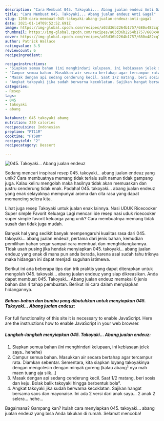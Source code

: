```yaml
---
description: "Cara Membuat 045. Takoyaki... Abang jualan endeuz Anti Gagal"
title: "Cara Membuat 045. Takoyaki... Abang jualan endeuz Anti Gagal"
slug: 1260-cara-membuat-045-takoyaki-abang-jualan-endeuz-anti-gagal
date: 2021-01-14T09:52:52.691Z
image: https://img-global.cpcdn.com/recipes/a03d36b2264b1757/680x482cq70/045-takoyaki-abang-jualan-endeuz-foto-resep-utama.jpg
thumbnail: https://img-global.cpcdn.com/recipes/a03d36b2264b1757/680x482cq70/045-takoyaki-abang-jualan-endeuz-foto-resep-utama.jpg
cover: https://img-global.cpcdn.com/recipes/a03d36b2264b1757/680x482cq70/045-takoyaki-abang-jualan-endeuz-foto-resep-utama.jpg
author: Patrick Wallace
ratingvalue: 3.5
reviewcount: 6
recipeingredient:

recipeinstructions:
- "Siapkan semua bahan (ini menghindari kelupaan, ini kebiasaan jelek saya.. hehehe)"
- "Campur semua bahan. Masukkan air secara bertahap agar tercampur rata. Diamkan sebentar. Sementara, kita siapkan loyang takoyakinya dengan mengolesin dengan minyak goreng (kalau abang² nya mah maen tuang aja siik...)"
- "Masak dengan api sedang cenderung kecil. Saat 1/2 matang, beri sosis dan keju. Bolak balik takoyaki hingga berbentuk bola²."
- "Angkat takoyaki jika sudah berwarna kecoklatan. Sajikan hangat bersama saos dan mayonaise. Ini ada 2 versi dari anak saya... 2 anak 2 selera... hehe..."
categories:
- Resep
tags:
- 045
- takoyaki
- abang

katakunci: 045 takoyaki abang 
nutrition: 230 calories
recipecuisine: Indonesian
preptime: "PT11M"
cooktime: "PT58M"
recipeyield: "2"
recipecategory: Dessert

---
```



![045. Takoyaki... Abang jualan endeuz](https://img-global.cpcdn.com/recipes/a03d36b2264b1757/680x482cq70/045-takoyaki-abang-jualan-endeuz-foto-resep-utama.jpg)

Sedang mencari inspirasi resep 045. takoyaki... abang jualan endeuz yang unik? Cara membuatnya memang tidak terlalu sulit namun tidak gampang juga. Kalau keliru mengolah maka hasilnya tidak akan memuaskan dan justru cenderung tidak enak. Padahal 045. takoyaki... abang jualan endeuz yang enak selayaknya mempunyai aroma dan cita rasa yang dapat memancing selera kita.

Lihat juga resep Takoyaki untuk jualan enak lainnya. Nasi UDUK Ricecooker Super simple Favorit Keluarga Lagi mencari ide resep nasi uduk ricecooker super simple favorit keluarga yang unik? Cara membuatnya memang tidak susah dan tidak juga mudah.

Banyak hal yang sedikit banyak mempengaruhi kualitas rasa dari 045. takoyaki... abang jualan endeuz, pertama dari jenis bahan, kemudian pemilihan bahan segar sampai cara membuat dan menghidangkannya. Tidak usah pusing jika hendak menyiapkan 045. takoyaki... abang jualan endeuz yang enak di mana pun anda berada, karena asal sudah tahu triknya maka hidangan ini dapat menjadi suguhan istimewa.


Berikut ini ada beberapa tips dan trik praktis yang dapat diterapkan untuk mengolah 045. takoyaki... abang jualan endeuz yang siap dikreasikan. Anda dapat membuat 045. Takoyaki... Abang jualan endeuz memakai 0 jenis bahan dan 4 tahap pembuatan. Berikut ini cara dalam menyiapkan hidangannya.

<!--inarticleads1-->

##### Bahan-bahan dan bumbu yang dibutuhkan untuk menyiapkan 045. Takoyaki... Abang jualan endeuz:



For full functionality of this site it is necessary to enable JavaScript. Here are the instructions how to enable JavaScript in your web browser. 

<!--inarticleads2-->

##### Langkah-langkah menyiapkan 045. Takoyaki... Abang jualan endeuz:

1. Siapkan semua bahan (ini menghindari kelupaan, ini kebiasaan jelek saya.. hehehe)
1. Campur semua bahan. Masukkan air secara bertahap agar tercampur rata. Diamkan sebentar. Sementara, kita siapkan loyang takoyakinya dengan mengolesin dengan minyak goreng (kalau abang² nya mah maen tuang aja siik...)
1. Masak dengan api sedang cenderung kecil. Saat 1/2 matang, beri sosis dan keju. Bolak balik takoyaki hingga berbentuk bola².
1. Angkat takoyaki jika sudah berwarna kecoklatan. Sajikan hangat bersama saos dan mayonaise. Ini ada 2 versi dari anak saya... 2 anak 2 selera... hehe...




Bagaimana? Gampang kan? Itulah cara menyiapkan 045. takoyaki... abang jualan endeuz yang bisa Anda lakukan di rumah. Selamat mencoba!
